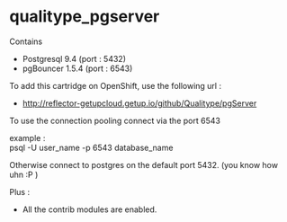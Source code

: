 qualitype_pgserver
==================

Contains
- Postgresql 9.4  (port : 5432)
- pgBouncer 1.5.4 (port : 6543)

To add this cartridge on OpenShift, use the following url :
- http://reflector-getupcloud.getup.io/github/Qualitype/pgServer

To use the connection pooling connect via the port 6543

example :	
	psql -U user_name -p 6543 database_name

Otherwise connect to postgres on the default port 5432. (you know how uhn :P ) 

Plus :
-	All the contrib modules are enabled.

